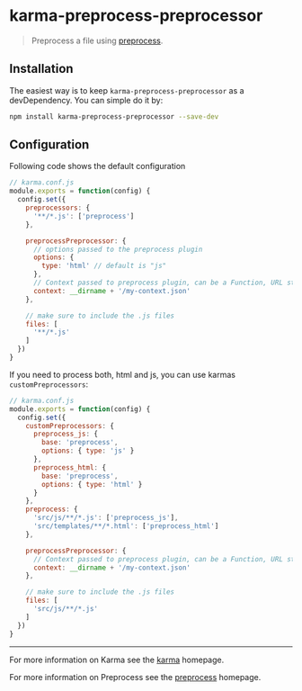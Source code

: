 # karma-preprocess-preprocessor

> Preprocess a file using [preprocess].

## Installation

The easiest way is to keep `karma-preprocess-preprocessor` as a devDependency.
You can simple do it by:
```bash
npm install karma-preprocess-preprocessor --save-dev
```

## Configuration

Following code shows the default configuration

```js
// karma.conf.js
module.exports = function(config) {
  config.set({
    preprocessors: {
      '**/*.js': ['preprocess']
    },

    preprocessPreprocessor: {
      // options passed to the preprocess plugin
      options: {
        type: 'html' // default is "js"
      },
      // Context passed to preprocess plugin, can be a Function, URL string or an object
      context: __dirname + '/my-context.json'
    },

    // make sure to include the .js files
    files: [
      '**/*.js'
    ]
  })
}
```

If you need to process both, html and js, you can use karmas `customPreprocessors`:

```js
// karma.conf.js
module.exports = function(config) {
  config.set({
    customPreprocessors: {
      preprocess_js: {
        base: 'preprocess',
        options: { type: 'js' }
      },
      preprocess_html: {
        base: 'preprocess',
        options: { type: 'html' }
      }
    },
    preprocess: {
      'src/js/**/*.js': ['preprocess_js'],
      'src/templates/**/*.html': ['preprocess_html']
    },

    preprocessPreprocessor: {
      // Context passed to preprocess plugin, can be a Function, URL string or an object
      context: __dirname + '/my-context.json'
    },

    // make sure to include the .js files
    files: [
      'src/js/**/*.js'
    ]
  })
}
```

----

For more information on Karma see the [karma] homepage.

For more information on Preprocess see the [preprocess] homepage.


[karma]: http://karma-runner.github.com
[preprocess]: https://www.npmjs.com/package/preprocess
